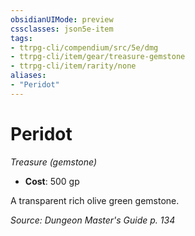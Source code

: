 ```yaml
---
obsidianUIMode: preview
cssclasses: json5e-item
tags:
- ttrpg-cli/compendium/src/5e/dmg
- ttrpg-cli/item/gear/treasure-gemstone
- ttrpg-cli/item/rarity/none
aliases: 
- "Peridot"
---
```

# Peridot
*Treasure (gemstone)*  


- **Cost**: 500 gp

A transparent rich olive green gemstone.

*Source: Dungeon Master's Guide p. 134*